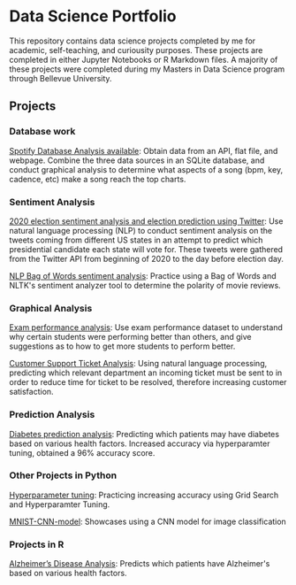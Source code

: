 # Data Science Portfolio
This repository contains data science projects completed by me for academic, self-teaching, and curiousity purposes. These projects are completed in either Jupyter Notebooks or R Markdown files.
A majority of these projects were completed during my Masters in Data Science program through Bellevue University.

## Projects

### Database work
[Spotify Database Analysis available](https://github.com/ahamedaninia/spotify-analysis): Obtain data from an API, flat file, and webpage. Combine the three data sources in an SQLite database, and conduct graphical analysis to determine what aspects of a song (bpm, key, cadence, etc) make a song reach the top charts.
  
### Sentiment Analysis
[2020 election sentiment analysis and election prediction using Twitter](https://github.com/ahamedaninia/2020-election-sentiment-analysis): Use natural language processing (NLP) to conduct sentiment analysis on the tweets coming from different US states in an attempt to predict which presidential candidate each state will vote for. These tweets were gathered from the Twitter API from beginning of 2020 to the day before election day.

[NLP Bag of Words sentiment analysis](https://github.com/ahamedaninia/nlp-bagofwords): Practice using a Bag of Words and NLTK's sentiment analyzer tool to determine the polarity of movie reviews.

### Graphical Analysis
[Exam performance analysis](https://github.com/ahamedaninia/school_performance/tree/main): Use exam performance dataset to understand why certain students were performing better than others, and give suggestions as to how to get more students to perform better.

[Customer Support Ticket Analysis](https://github.com/ahamedaninia/customer-support-ticket): Using natural language processing, predicting which relevant department an incoming ticket must be sent to in order to reduce time for ticket to be resolved, therefore increasing customer satisfaction.


### Prediction Analysis
[Diabetes prediction analysis](https://github.com/ahamedaninia/diabetes-disease-prediction/tree/main): Predicting which patients may have diabetes based on various health factors. Increased accuracy via hyperparamter tuning, obtained a 96% accuracy score.

### Other Projects in Python
[Hyperparameter tuning](https://github.com/ahamedaninia/hyperparameter-tuning): Practicing increasing accuracy using Grid Search and Hyperparamter Tuning.

[MNIST-CNN-model](https://github.com/ahamedaninia/MNIST-CNN-model): Showcases using a CNN model for image classification


### Projects in R
[Alzheimer’s Disease Analysis](https://github.com/ahamedaninia/Alzheimers-Disease-Analysis): Predicts which patients have Alzheimer's based on various health factors.
